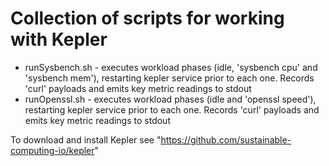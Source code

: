 # Collection of scripts for working with Kepler
* runSysbench.sh - executes workload phases (idle, 'sysbench cpu' and 'sysbench mem'), restarting kepler service prior to each one. Records 'curl' payloads and emits key metric readings to stdout
* runOpenssl.sh - executes workload phases (idle and 'openssl speed'), restarting kepler service prior to each one. Records 'curl' payloads and emits key metric readings to stdout

To download and install Kepler see "https://github.com/sustainable-computing-io/kepler"
